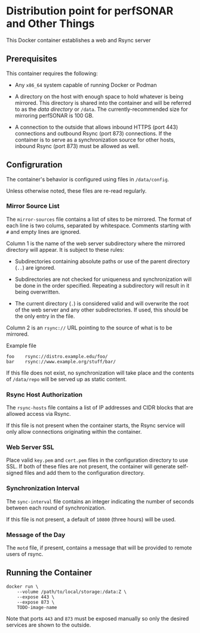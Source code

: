 # Distribution point for perfSONAR and Other Things

This Docker container establishes a web and Rsync server 

## Prerequisites

This container requires the following:

 * Any `x86_64` system capable of running Docker or Podman

 * A directory on the host with enough space to hold whatever is being
   mirrored.  This directory is shared into the container and will be
   referred to as the _data directory_ or `/data`.  The
   currently-recommended size for mirroring perfSONAR is 100 GB.

 * A connection to the outside that allows inbound HTTPS (port 443)
   connections and outbound Rsync (port 873) connections.  If the
   container is to serve as a synchronization source for other hosts,
   inbound Rsync (port 873) must be allowed as well.


## Configruration

The container's behavior is configured using files in `/data/config`.

Unless otherwise noted, these files are re-read regularly.


### Mirror Source List

The `mirror-sources` file contains a list of sites to be mirrored.  The
format of each line is two colums, separated by whitespace.  Comments
starting with `#` and empty lines are ignored.

Column 1 is the name of the web server subdirectory where the mirrored
directory will appear.  It is subject to these rules:

 * Subdirectories containing absolute paths or use of the parent
   directory (`..`) are ignored.

 * Subdirectories are not checked for uniqueness and synchronization
   will be done in the order specified.  Repeating a subdirectory will
   result in it being overwritten.

 * The current directory (`.`) is considered valid and will overwrite
   the root of the web server and any other subdirectories.  If used,
   this should be the only entry in the file.

Column 2 is an `rsync://` URL pointing to the source of what is to be
mirrored.

Example file
```
foo    rsync://distro.example.edu/foo/
bar    rsync://www.example.org/stuff/bar/
```

If this file does not exist, no synchronization will take place and
the contents of `/data/repo` will be served up as static content.


### Rsync Host Authorization

The `rsync-hosts` file contains a list of IP addresses and CIDR blocks
that are allowed access via Rsync.

If this file is not present when the container starts, the Rsync
service will only allow connections originating within the container.


### Web Server SSL

Place valid `key.pem` and `cert.pem` files in the configuration
directory to use SSL.  If both of these files are not present, the
container will generate self-signed files and add them to the
configuration directory.


### Synchronization Interval

The `sync-interval` file contains an integer indicating the number of
seconds between each round of synchronization.

If this file is not present, a default of `10800` (three hours) will
be used.


### Message of the Day

The `motd` file, if present, contains a message that will be provided
to remote users of rsync.



## Running the Container

```
docker run \
    --volume /path/to/local/storage:/data:Z \
    --expose 443 \
    --expose 873 \
    TODO-image-name
```

Note that ports `443` and `873` must be exposed manually so only the
desired services are shown to the outside.
